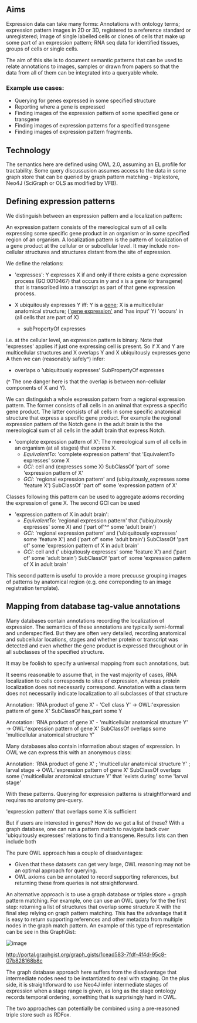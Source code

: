 ## Aims

Expression data can take many forms:  Annotations with ontology terms; expression pattern images in 2D or 3D, registered to a reference standard or unregistered; Image of single labelled cells or clones of cells that make up some part of an expression pattern; RNA seq data for identified tissues, groups of cells or single cells.

The aim of this site is to document semantic patterns that can be used to relate annotations to images, samples or drawn from papers so that the data from all of them can be integrated into a queryable whole.

### Example use cases:

* Querying for genes expressed in some specified structure
* Reporting where a gene is expressed
* Finding images of the expression pattern of some specified gene or transgene
* Finding images of expression patterns for a specified transgene
* Finding images of expression pattern fragments.

## Technology

The semantics here are defined using OWL 2.0, assuming an EL profile for tractability.  Some query discussusion assumes access to the data in some graph store that can be queried by graph pattern matching - triplestore, Neo4J (SciGraph or OLS as modified by VFB).

## Defining expression patterns

We distinguish between an expression pattern and a localization pattern:  

An expression pattern consists of the mereological sum of all cells expressing some specific gene product in an organism or in some specified region of an organism.  A localization pattern is the pattern of localization of a gene product at the cellular or or subcellular level. It may include non-cellular structures and structures distant from the site of expression.  


We define the relations:

* 'expresses': Y expresses X if and only if there exists a gene expression process (GO:0010467) that occurs in y and x is a gene (or transgene) that is transcribed into a transcript as part of that gene expression process.

* X ubiquitously expresses Y iff:  Y is a [gene](http://www.ebi.ac.uk/ols/ontologies/so/terms?iri=http%3A%2F%2Fpurl.obolibrary.org%2Fobo%2FSO_0000704); X is a multicellular anatomical structure; (['gene expression'](http://www.ebi.ac.uk/ols/ontologies/go/terms?iri=http%3A%2F%2Fpurl.obolibrary.org%2Fobo%2FGO_0010467) and 'has input' Y) 'occurs' in (all cells that are part of X)
   * subPropertyOf expresses

i.e. at the cellular level, an expression pattern is binary.   Note that 'expresses' applies if just one expressing cell is present.   So if X and Y are multicellular structures and X overlaps Y and X ubiquitously expresses gene A then we can (reasonably safely^) infer:

* overlaps o 'ubiquitously expresses' SubPropertyOf expresses

(^ The one danger here is that the overlap is between non-cellular components of X and Y).

We can distinguish a whole expression pattern from a regional expression pattern.  The former consists of all cells in an animal that express a specific gene product. The latter consists of all cells in some specific anatomical structure that express a specific gene product.  For example the regional expression pattern of the Notch gene in the adult brain is the the mereological sum of all cells in the adult brain that express Notch.

* 'complete expression pattern of X':  The mereological sum of all cells in an organism (at all stages) that express X.
  * _EquivalentTo_: 'complete expression pattern' that 'EquivalentTo expresses' some X
  * _GCI_: cell and (expresses some X) SubClassOf 'part of' some 'expression pattern of X'
  * _GCI_: 'regional expression pattern' and (ubiquitously_expresses some 'feature X') SubClassOf 'part of' some 'expression pattern of X'
  
Classes following this pattern can be used to aggregate axioms recording the expression of gene X. The second GCI can be used  

* 'expression pattern of X in adult brain': 
  * _EquivalentTo_: 'regional expression pattern' that ('ubiquitously expresses' some X) and ('part of'^^ some 'adult brain')
  * _GCI_: 'regional expression pattern' and ('ubiquitously expresses' some 'feature X') and ('part of' some 'adult brain')   SubClassOf 'part of' some 'expression pattern of X in adult brain'
  * _GCI_: cell and (' ubiquitously expresses' some 'feature X') and ('part of' some 'adult brain') SubClassOf 'part of' some 'expression pattern of X in adult brain'

This second pattern is useful to provide a more precuuse grouping images of patterns by anatomical region (e.g. one correponding to an image registration template). 

## Mapping from database tag-value annotations

Many databases contain annotations recording the localization of expression.  The semantics of these annotations are typically semi-formal and underspecified.  But they are often very detailed, recording anatomical and subcellular locations, stages and whether protein or transcript was detected and even whether the gene product is expressed throughout or in all subclasses of the specified structure.

It may be foolish to specify a universal mapping from such annotations, but:

It seems reasonable to assume that, in the vast majority of cases, RNA localization to cells corresponds to sites of expression, whereas protein localization does not necessarily correspond.  Annotation with a class term does not necessarily indicate localization to all subclasses of that structure

Annotation:  'RNA product of gene X' - 'Cell class Y' -> 
OWL:'expression pattern of gene X' SubClassOf has_part some Y

Annotation: 'RNA product of gene X'  - 'multicellular anatomical structure Y' -> 
OWL:'expression pattern of gene X' SubClassOf overlaps some 'multicellular anatomical structure Y'

Many databases also contain information about stages of expression.  In OWL we can express this with an anonymous class:

Annotation: 'RNA product of gene X' ; 'multicellular anatomical structure Y' ; larval stage -> 
OWL:'expression pattern of gene X' SubClassOf overlaps some ('multicellular anatomical structure Y' that 'exists during' some 'larval stage'

With these patterns. Querying for expression patterns is straightforward and requires no anatomy pre-query.

'expression pattern' that overlaps some X is sufficient

But if users are interested in genes?  How do we get a list of these?  With a graph database, one can run a pattern match to navigate back over 'ubiquitously expresses' relations to find a transgene.  Results lists can then include both

The pure OWL approach has a couple of disadvantages:  

* Given that these datasets can get very large, OWL reasoning may not be an optimal approach for querying.   
* OWL axioms can be annotated to record supporting references, but returning these from queries is not straightforward.

An alternative approach is to use a graph database or triples store + graph pattern matching. For example, one can use an OWL query for the  the first step: returning a list of structures that overlap some structure X with the final step relying on graph pattern matching.  This has the advantage that it is easy to return supporting references and other metadata from multiple nodes in the graph match pattern.  An example of this type of representation can be see in this GraphGist: 

![image](https://cloud.githubusercontent.com/assets/112839/19857275/febda88a-9f74-11e6-9fa0-01b1c58b0463.png)

http://portal.graphgist.org/graph_gists/1cead583-7fdf-4f4d-95c8-07b828168b8c

The graph database approach here suffers from the disadvantage that intermediate nodes need to be instantiated to deal with staging.  On the plus side, it is straightforward to use Neo4J infer intermediate stages of expression when a stage range is given, as long as the stage ontology records temporal ordering, something that is surprisingly hard in OWL.

The two approaches can potentially be combined using a pre-reasoned triple store such as RDFox.













	


	
	
